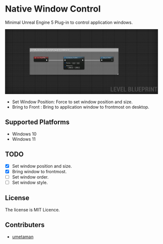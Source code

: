 # Native Window Control

Minimal Unreal Engine 5 Plug-in to control application windows.

![Window](./Resources/control_window.png)

- Set Window Position: Force to set window position and size.
- Bring to Front : Bring to application window to frontmost on desktop.

## Supported Platforms

- Windows 10
- Windows 11

## TODO

- [x] Set window position and size.
- [x] Bring window to frontmost.
- [ ] Set window order.
- [ ] Set window style.

## License

The license is MIT Licence.

## Contributers

- [umetaman](https://github.com/umetaman/)